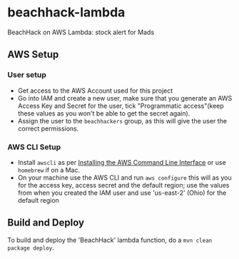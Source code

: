 # beachhack-lambda
BeachHack on AWS Lambda: stock alert for Mads

## AWS Setup

### User setup
* Get access to the AWS Account used for this project
* Go into IAM and create a new user, make sure that you generate an AWS Access Key and Secret for the user, tick "Programmatic access"(keep these values as you won't be able to get the secret again).
* Assign the user to the `beachhackers` group, as this will give the user the correct permissions.

### AWS CLI Setup
* Install `awscli` as per [Installing the AWS Command Line Interface](http://docs.aws.amazon.com/cli/latest/userguide/installing.html) or use `homebrew` if on a Mac.
* On your machine use the AWS CLI and run `aws configure` this will as you for the access key, access secret and the default region; use the values from when you created the IAM user and use 'us-east-2' (Ohio) for the default region

## Build and Deploy
To build and deploy the 'BeachHack' lambda function, do a ```mvn clean package deploy```.